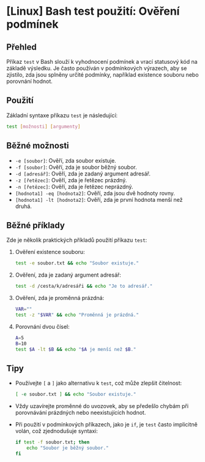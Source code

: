 # [Linux] Bash test použití: Ověření podmínek

## Přehled
Příkaz `test` v Bash slouží k vyhodnocení podmínek a vrací statusový kód na základě výsledku. Je často používán v podmínkových výrazech, aby se zjistilo, zda jsou splněny určité podmínky, například existence souboru nebo porovnání hodnot.

## Použití
Základní syntaxe příkazu `test` je následující:

```bash
test [možnosti] [argumenty]
```

## Běžné možnosti
- `-e [soubor]`: Ověří, zda soubor existuje.
- `-f [soubor]`: Ověří, zda je soubor běžný soubor.
- `-d [adresář]`: Ověří, zda je zadaný argument adresář.
- `-z [řetězec]`: Ověří, zda je řetězec prázdný.
- `-n [řetězec]`: Ověří, zda je řetězec neprázdný.
- `[hodnota1] -eq [hodnota2]`: Ověří, zda jsou dvě hodnoty rovny.
- `[hodnota1] -lt [hodnota2]`: Ověří, zda je první hodnota menší než druhá.

## Běžné příklady
Zde je několik praktických příkladů použití příkazu `test`:

1. Ověření existence souboru:
   ```bash
   test -e soubor.txt && echo "Soubor existuje."
   ```

2. Ověření, zda je zadaný argument adresář:
   ```bash
   test -d /cesta/k/adresáři && echo "Je to adresář."
   ```

3. Ověření, zda je proměnná prázdná:
   ```bash
   VAR=""
   test -z "$VAR" && echo "Proměnná je prázdná."
   ```

4. Porovnání dvou čísel:
   ```bash
   A=5
   B=10
   test $A -lt $B && echo "$A je menší než $B."
   ```

## Tipy
- Používejte `[` a `]` jako alternativu k `test`, což může zlepšit čitelnost:
  ```bash
  [ -e soubor.txt ] && echo "Soubor existuje."
  ```

- Vždy uzavírejte proměnné do uvozovek, aby se předešlo chybám při porovnávání prázdných nebo neexistujících hodnot.

- Při použití v podmínkových příkazech, jako je `if`, je `test` často implicitně volán, což zjednodušuje syntaxi:
  ```bash
  if test -f soubor.txt; then
      echo "Soubor je běžný soubor."
  fi
  ```